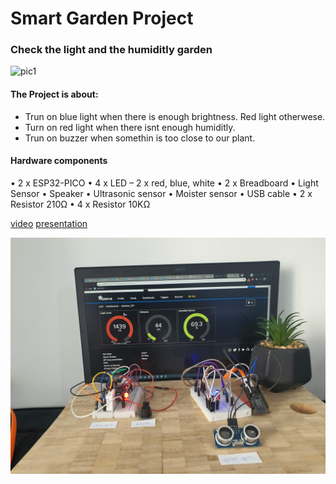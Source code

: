 # Smart Garden Project
### Check the light and the humiditly garden

![pic1]("media/pic1.jpg")

#### The Project is about:
- Trun on blue light when there is enough brightness. Red light otherwese.
- Turn on red light when there isnt enough humiditly.
- Trun on buzzer when somethin is too close to our plant.

#### Hardware components
• 2 x ESP32-PICO
• 4 x LED – 2 x red, blue, white
• 2 x Breadboard
• Light Sensor
• Speaker
• Ultrasonic sensor
• Moister sensor
• USB cable
• 2 x Resistor 210Ω
• 4 x Resistor 10KΩ


[video]("ttps://photos.app.goo.gl/gBPTGnfGFqJaRyms9)
[presentation](Smart%20Garden.pdf)


![pic2](media/pic2.jpg)
